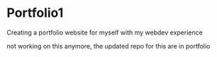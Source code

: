 # Portfolio1
Creating a portfolio website for myself with my webdev experience

not working on this anymore, the updated repo for this are in portfolio
